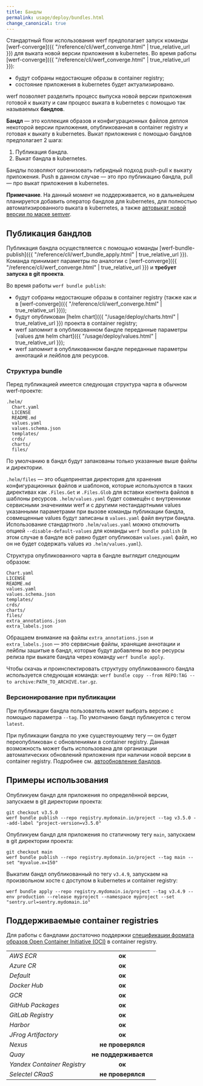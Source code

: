 ```yaml
---
title: Бандлы
permalink: usage/deploy/bundles.html
change_canonical: true
---
```


Стандартный flow использования werf предполагает запуск команды [werf-converge]({{ "/reference/cli/werf_converge.html" | true_relative_url }}) для выката новой версии приложения в kubernetes. Во время работы [werf-converge]({{ "/reference/cli/werf_converge.html" | true_relative_url }}):

- будут собраны недостающие образы в container registry;
- состояние приложения в kubernetes будет актуализировано.

werf позволяет разделить процесс выпуска новой версии приложения готовой к выкату и сам процесс выката в kubernetes с помощью так называемых **бандлов**.

**Бандл** — это коллекция образов и конфигурационных файлов деплоя некоторой версии приложения, опубликованная в container registry и готовая к выкату в kubernetes. Выкат приложения с помощью бандлов предполагает 2 шага:

1. Публикация бандла.
2. Выкат бандла в kubernetes.

Бандлы позволяют организовать гибридный подход push-pull к выкату приложения. Push в данном случае — это про публикацию бандла, pull — про выкат приложения в kubernetes.

**Примечание**. На данный момент не поддерживается, но в дальнейшем планируется добавить оператор бандлов для kubernetes, для полностью автоматизированного выката в kubernetes, а также [автовыкат новой версии по маске semver](#выкат-по-маске-semver).

## Публикация бандлов

Публикация бандла осуществляется с помощью команды [werf-bundle-publish]({{ "/reference/cli/werf_bundle_apply.html" | true_relative_url }}). Команда принимает параметры по аналогии с [werf-converge]({{ "/reference/cli/werf_converge.html" | true_relative_url }}) и **требует запуска в git проекта**.

Во время работы `werf bundle publish`:

- будут собраны недостающие образы в container registry (также как и в [werf-converge]({{ "/reference/cli/werf_converge.html" | true_relative_url }}));
- будут опубликован [helm chart]({{ "/usage/deploy/charts.html" | true_relative_url }}) проекта в container registry;
- werf запомнит в опубликованном бандле переданные параметры [values для helm chart]({{ "/usage/deploy/values.html" | true_relative_url }});
- werf запомнит в опубликованном бандле переданные параметры аннотаций и лейблов для ресурсов.

### Структура bundle

Перед публикацией имеется следующая структура чарта в обычном werf-проекте:

```
.helm/
  Chart.yaml
  LICENSE
  README.md
  values.yaml
  values.schema.json
  templates/
  crds/
  charts/
  files/
```

По умолчанию в бандл будут запакованы только указанные выше файлы и директории.

`.helm/files` — это общепринятая директория для хранения конфигурационных файлов и шаблонов, которые используются в таких директивах как `.Files.Get` и `.Files.Glob` для вставки контента файлов в шаблоны ресурсов.
`.helm/values.yaml` будет совмещён с внутренними сервисными значениями werf и с другими нестандартными values указанными параметрами при вызове команды публикации бандла, совмещенные values будут записаны в `values.yaml` файл внутри бандла. Использование стандартного `.helm/values.yaml` можно отключить опцией `--disable-default-values` для команды `werf bundle publish` (в этом случае в бандле всё равно будет опубликован `values.yaml` файл, но он не будет содержать values из `.helm/values.yaml`).

Структура опубликованного чарта в бандле выглядит следующим образом:

```
Chart.yaml
LICENSE
README.md
values.yaml
values.schema.json
templates/
crds/
charts/
files/
extra_annotations.json
extra_labels.json
```

Обращаем внимание на файлы `extra_annotations.json` и `extra_labels.json` — это сервисные файлы, хранящие аннотации и лейблы зашитые в бандл, которые будут добавлены во все ресурсы релиза при выкате бандла через команду `werf bundle apply`.

Чтобы скачаь и проинспектировать структуру опубликованного бандла используется следующая команда: `werf bundle copy --from REPO:TAG --to archive:PATH_TO_ARCHIVE.tar.gz`.

### Версионирование при публикации

При публикации бандла пользователь может выбрать версию с помощью параметра `--tag`. По умолчанию бандл публикуется с тегом `latest`.

При публикации бандла по уже существующему тегу — он будет переопубликован с обновлениями в container registry. Данная возможность может быть использована для организации автоматических обновлений приложения при наличии новой версии в container registry. Подробнее см. [автообновление бандлов](#автообновление-бандлов).

## Примеры использования

Опубликуем бандл для приложения по определённой версии, запускаем в git директории проекта:

```
git checkout v3.5.0
werf bundle publish --repo registry.mydomain.io/project --tag v3.5.0 --add-label "project-version=v3.5.0"
```

Опубликуем бандл для приложения по статичному тегу `main`, запускаем в git директории проекта:

```
git checkout main
werf bundle publish --repo registry.mydomain.io/project --tag main --set "myvalue.x=150"
```

Выкатим бандл опубликованный по тегу `v3.4.9`, запускаем на произвольном хосте с доступом в kubernetes и container registry:

```
werf bundle apply --repo registry.mydomain.io/project --tag v3.4.9 --env production --release myproject --namespace myproject --set "sentry.url=sentry.mydomain.io"
```

## Поддерживаемые container registries

Для работы с бандлами достаточно поддержки [спецификации формата образов Open Container Initiative (OCI)](https://github.com/opencontainers/image-spec) в container registry.

|                             |                       |
| --------------------------- |:---------------------:|
| _AWS ECR_                   | **ок**                |
| _Azure CR_                  | **ок**                |
| _Default_                   | **ок**                |
| _Docker Hub_                | **ок**                |
| _GCR_                       | **ок**                |
| _GitHub Packages_           | **ок**                |
| _GitLab Registry_           | **ок**                |
| _Harbor_                    | **ок**                |
| _JFrog Artifactory_         | **ок**                |
| _Nexus_                     | **не проверялся**     |
| _Quay_                      | **не поддерживается** |
| _Yandex Container Registry_ | **ок**                |
| _Selectel CRaaS_            | **не проверялся**     |
